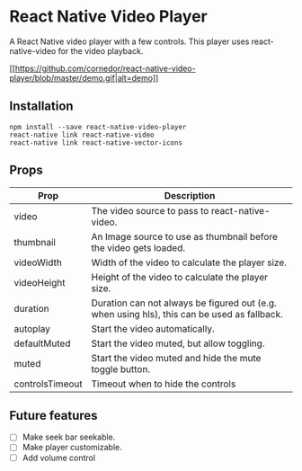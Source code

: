 # React Native Video Player

A React Native video player with a few controls. This player uses
react-native-video for the video playback.

[[https://github.com/cornedor/react-native-video-player/blob/master/demo.gif|alt=demo]]

## Installation

```
npm install --save react-native-video-player
react-native link react-native-video
react-native link react-native-vector-icons
```

## Props

| Prop            | Description                                                                                 |
|-----------------|---------------------------------------------------------------------------------------------|
| video           | The video source to pass to react-native-video.                                             |
| thumbnail       | An Image source to use as thumbnail before the video gets loaded.                           |
| videoWidth      | Width of the video to calculate the player size.                                            |
| videoHeight     | Height of the video to calculate the player size.                                           |
| duration        | Duration can not always be figured out (e.g. when using hls), this can be used as fallback. |
| autoplay        | Start the video automatically.                                                              |
| defaultMuted    | Start the video muted, but allow toggling.                                                  |
| muted           | Start the video muted and hide the mute toggle button.                                      |
| controlsTimeout | Timeout when to hide the controls                                                           |

## Future features

- [ ] Make seek bar seekable.
- [ ] Make player customizable.
- [ ] Add volume control
